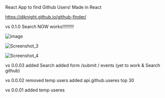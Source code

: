 React App to find Github Users! Made in React

https://djknight.github.io/github-finder/

vs 0.1.0 Search NOW works!!!!!!!!!

![image](https://user-images.githubusercontent.com/24589212/168414087-f8359c46-f7e9-4b8e-9472-3f86d66b5682.png)

![Screenshot_3](https://user-images.githubusercontent.com/24589212/168414114-ccd5db6c-61d5-402f-bba6-fff24d4b28a5.jpg)

![Screenshot_4](https://user-images.githubusercontent.com/24589212/168414117-f7af7e4b-4cfc-4549-8a87-25be713f7a9c.jpg)

vs 0.0.03
added Search added form /submit / events (yet to work & Search github)

vs 0.0.02
removed temp users added api.github.useres top 30

vs 0.0.01
added temp useres
